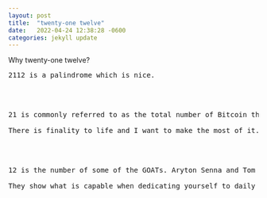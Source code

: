 ```yaml
---
layout: post
title:  "twenty-one twelve"
date:   2022-04-24 12:38:28 -0600
categories: jekyll update
---
```

Why twenty-one twelve?
<pre>
2112 is a palindrome which is nice.




21 is commonly referred to as the total number of Bitcoin that will be in existence. (it is really ~20,999,949)

There is finality to life and I want to make the most of it.




12 is the number of some of the GOATs. Aryton Senna and Tom Brady.

They show what is capable when dedicating yourself to daily improvement, commitment, and focus to your craft. I don't aspire to be the best. I want to be the best that I can be to provide for my family and help those around me.
</pre>
